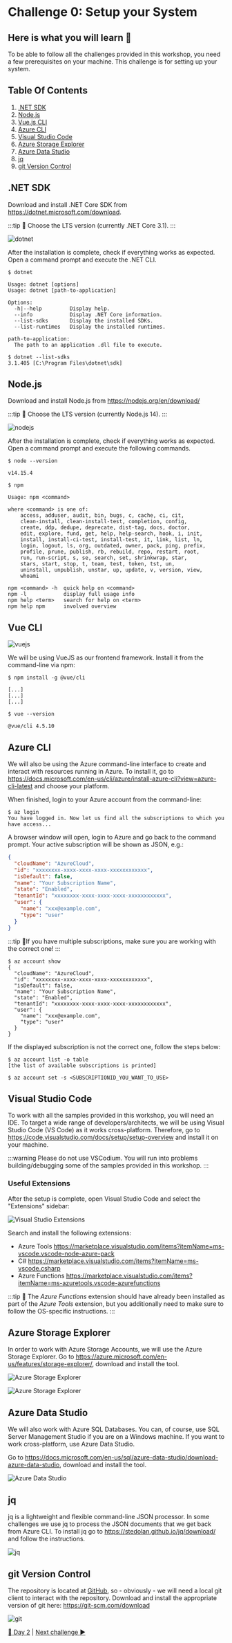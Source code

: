 # Challenge 0: Setup your System

## Here is what you will learn 🎯

To be able to follow all the challenges provided in this workshop, you need a few prerequisites on your machine. This challenge is for setting up your system.

## Table Of Contents

1. [.NET SDK](#net-sdk)
2. [Node.js](#node-js)
3. [Vue.js CLI](#vue-js-cli)
4. [Azure CLI](#azure-cli)
5. [Visual Studio Code](#visual-studio-code)
6. [Azure Storage Explorer](#azure-storage-explorer)
7. [Azure Data Studio](#azure-data-studio)
8. [jq](#jq)
9. [git Version Control](#git-version-control)

## .NET SDK

Download and install .NET Core SDK from <https://dotnet.microsoft.com/download>.

:::tip
📝 Choose the LTS version (currently .NET Core 3.1).
:::

![dotnet](./images/netcore.png "dotnet")

After the installation is complete, check if everything works as expected. Open a command prompt and execute the .NET CLI.

```shell
$ dotnet

Usage: dotnet [options]
Usage: dotnet [path-to-application]

Options:
  -h|--help         Display help.
  --info            Display .NET Core information.
  --list-sdks       Display the installed SDKs.
  --list-runtimes   Display the installed runtimes.

path-to-application:
  The path to an application .dll file to execute.

$ dotnet --list-sdks
3.1.405 [C:\Program Files\dotnet\sdk]
```

## Node.js

Download and install Node.js from <https://nodejs.org/en/download/>

:::tip
📝 Choose the LTS version (currently Node.js 14).
:::

![nodejs](./images/nodejs.png "nodejs")

After the installation is complete, check if everything works as expected. Open a command prompt and execute the following commands.

```shell
$ node --version

v14.15.4

$ npm

Usage: npm <command>

where <command> is one of:
    access, adduser, audit, bin, bugs, c, cache, ci, cit,
    clean-install, clean-install-test, completion, config,
    create, ddp, dedupe, deprecate, dist-tag, docs, doctor,
    edit, explore, fund, get, help, help-search, hook, i, init,
    install, install-ci-test, install-test, it, link, list, ln,
    login, logout, ls, org, outdated, owner, pack, ping, prefix,
    profile, prune, publish, rb, rebuild, repo, restart, root,
    run, run-script, s, se, search, set, shrinkwrap, star,
    stars, start, stop, t, team, test, token, tst, un,
    uninstall, unpublish, unstar, up, update, v, version, view,
    whoami

npm <command> -h  quick help on <command>
npm -l            display full usage info
npm help <term>   search for help on <term>
npm help npm      involved overview
```

## Vue CLI

![vuejs](./images/vuejs.png "vuejs")

We will be using VueJS as our frontend framework. Install it from the command-line via npm:

```shell
$ npm install -g @vue/cli

[...]
[...]
[...]

$ vue --version

@vue/cli 4.5.10
```

## Azure CLI

We will also be using the Azure command-line interface to create and interact with resources running in Azure. To install it, go to <https://docs.microsoft.com/en-us/cli/azure/install-azure-cli?view=azure-cli-latest> and choose your platform.

When finished, login to your Azure account from the command-line:

```shell
$ az login
You have logged in. Now let us find all the subscriptions to which you have access...
```

A browser window will open, login to Azure and go back to the command prompt. Your active subscription will be shown as JSON, e.g.:

```json
{
  "cloudName": "AzureCloud",
  "id": "xxxxxxxx-xxxx-xxxx-xxxx-xxxxxxxxxxxx",
  "isDefault": false,
  "name": "Your Subscription Name",
  "state": "Enabled",
  "tenantId": "xxxxxxxx-xxxx-xxxx-xxxx-xxxxxxxxxxxx",
  "user": {
    "name": "xxx@example.com",
    "type": "user"
  }
}
```

:::tip
📝If you have multiple subscriptions, make sure you are working with the correct one!
:::

```shell
$ az account show
{
  "cloudName": "AzureCloud",
  "id": "xxxxxxxx-xxxx-xxxx-xxxx-xxxxxxxxxxxx",
  "isDefault": false,
  "name": "Your Subscription Name",
  "state": "Enabled",
  "tenantId": "xxxxxxxx-xxxx-xxxx-xxxx-xxxxxxxxxxxx",
  "user": {
    "name": "xxx@example.com",
    "type": "user"
  }
}
```

If the displayed subscription is not the correct one, follow the steps below:

```shell
$ az account list -o table
[the list of available subscriptions is printed]

$ az account set -s <SUBSCRIPTIONID_YOU_WANT_TO_USE>
```

## Visual Studio Code

To work with all the samples provided in this workshop, you will need an IDE. To target a wide range of developers/architects, we will be using Visual Studio Code (VS Code) as it works cross-platform. Therefore, go to <https://code.visualstudio.com/docs/setup/setup-overview> and install it on your machine.

:::warning
Please do not use VSCodium. You will run into problems building/debugging some of the samples provided in this workshop.
:::

### Useful Extensions

After the setup is complete, open Visual Studio Code and select the "Extensions" sidebar:

![Visual Studio Extensions](./images/vscode_extensions.png "VS Code Extensions")

Search and install the following extensions:

- Azure Tools <https://marketplace.visualstudio.com/items?itemName=ms-vscode.vscode-node-azure-pack>
- C# <https://marketplace.visualstudio.com/items?itemName=ms-vscode.csharp>
- Azure Functions <https://marketplace.visualstudio.com/items?itemName=ms-azuretools.vscode-azurefunctions>

:::tip
📝 The _Azure Functions_ extension should have already been installed as part of the _Azure Tools_ extension, but you additionally need to make sure to follow the OS-specific instructions.
:::

## Azure Storage Explorer

In order to work with Azure Storage Accounts, we will use the Azure Storage Explorer. Go to <https://azure.microsoft.com/en-us/features/storage-explorer/>, download and install the tool.

![Azure Storage Explorer](./images/storage_explorer.png "Azure Storage Explorer")

![Azure Storage Explorer](./images/storage_explorer_view.png "Azure Storage Explorer")

## Azure Data Studio

We will also work with Azure SQL Databases. You can, of course, use SQL Server Management Studio if you are on a Windows machine. If you want to work cross-platform, use Azure Data Studio.

Go to <https://docs.microsoft.com/en-us/sql/azure-data-studio/download-azure-data-studio>, download and install the tool.

![Azure Data Studio](./images/azure_data_studio.png "Azure Data Studio")

## jq

jq is a lightweight and flexible command-line JSON processor. In some challenges we use jq to process the JSON documents that we get back from Azure CLI. To install jq go to <https://stedolan.github.io/jq/download/> and follow the instructions.

![jq](./images/jq.png)

## git Version Control

The repository is located at [GitHub](https://github.com/), so - obviously - we will need a local git client to interact with the repository. Download and install the appropriate version of git here: <https://git-scm.com/download>

![git](./images/logo@2x.png)

[🔼 Day 2](../README.md) | [Next challenge ▶](./01-challenge-appservice.md)

